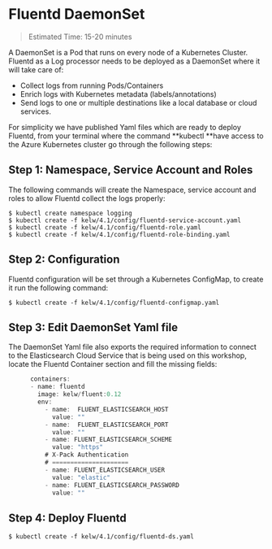 # Fluentd DaemonSet

> Estimated Time: 15-20 minutes

A DaemonSet is a Pod that runs on every node of a Kubernetes Cluster. Fluentd as a Log processor needs to be  deployed as a DaemonSet where it will take care of:

* Collect logs from running Pods/Containers
* Enrich logs with Kubernetes metadata \(labels/annotations\)
* Send logs to one or multiple destinations like a local database or cloud services.

For simplicity we have published Yaml files which are ready to deploy Fluentd, from your terminal where the command **kubectl **have access to the Azure Kubernetes cluster go through the following steps:

## Step 1: Namespace, Service Account and Roles

The following commands will create the Namespace, service account and roles to allow Fluentd collect the logs properly:

```
$ kubectl create namespace logging
$ kubectl create -f kelw/4.1/config/fluentd-service-account.yaml
$ kubectl create -f kelw/4.1/config/fluentd-role.yaml
$ kubectl create -f kelw/4.1/config/fluentd-role-binding.yaml
```

## Step 2: Configuration

Fluentd configuration will be set through a Kubernetes ConfigMap, to create it run the following command:

```
$ kubectl create -f kelw/4.1/config/fluentd-configmap.yaml
```

## Step 3: Edit DaemonSet Yaml file

The DaemonSet Yaml file also exports the required information to connect to the Elasticsearch Cloud Service that is being used on this workshop, locate the Fluentd Container section and fill the missing fields:

```js
      containers:
      - name: fluentd
        image: kelw/fluent:0.12
        env:
          - name:  FLUENT_ELASTICSEARCH_HOST
            value: ""
          - name:  FLUENT_ELASTICSEARCH_PORT
            value: ""
          - name: FLUENT_ELASTICSEARCH_SCHEME
            value: "https"
          # X-Pack Authentication
          # =====================
          - name: FLUENT_ELASTICSEARCH_USER
            value: "elastic"
          - name: FLUENT_ELASTICSEARCH_PASSWORD
            value: ""
```

## Step 4: Deploy Fluentd

```
$ kubectl create -f kelw/4.1/config/fluentd-ds.yaml
```



